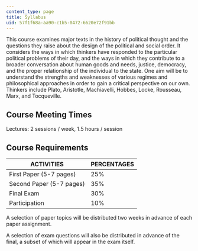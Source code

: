 ```yaml
---
content_type: page
title: Syllabus
uid: 57f1f68a-aa90-c1b5-0472-6620e72f91bb
---
```


This course examines major texts in the history of political thought and the questions they raise about the design of the political and social order. It considers the ways in which thinkers have responded to the particular political problems of their day, and the ways in which they contribute to a broader conversation about human goods and needs, justice, democracy, and the proper relationship of the individual to the state. One aim will be to understand the strengths and weaknesses of various regimes and philosophical approaches in order to gain a critical perspective on our own. Thinkers include Plato, Aristotle, Machiavelli, Hobbes, Locke, Rousseau, Marx, and Tocqueville.

Course Meeting Times
--------------------

Lectures: 2 sessions / week, 1.5 hours / session

Course Requirements
-------------------

| ACTIVITIES | PERCENTAGES |
| --- | --- |
| First Paper (5-7 pages) | 25% |
| Second Paper (5-7 pages) | 35% |
| Final Exam | 30% |
| Participation | 10% 

  

A selection of paper topics will be distributed two weeks in advance of each paper assignment.

A selection of exam questions will also be distributed in advance of the final, a subset of which will appear in the exam itself.